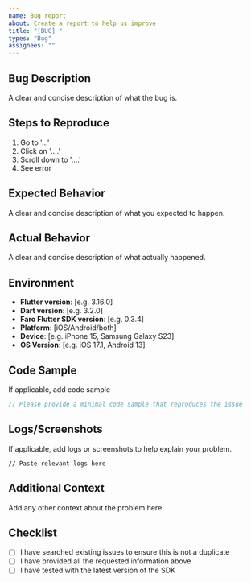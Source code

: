 ```yaml
---
name: Bug report
about: Create a report to help us improve
title: "[BUG] "
types: "Bug"
assignees: ""
---
```


## Bug Description

A clear and concise description of what the bug is.

## Steps to Reproduce

1. Go to '...'
2. Click on '....'
3. Scroll down to '....'
4. See error

## Expected Behavior

A clear and concise description of what you expected to happen.

## Actual Behavior

A clear and concise description of what actually happened.

## Environment

- **Flutter version**: [e.g. 3.16.0]
- **Dart version**: [e.g. 3.2.0]
- **Faro Flutter SDK version**: [e.g. 0.3.4]
- **Platform**: [iOS/Android/both]
- **Device**: [e.g. iPhone 15, Samsung Galaxy S23]
- **OS Version**: [e.g. iOS 17.1, Android 13]

## Code Sample

If applicable, add code sample

```dart
// Please provide a minimal code sample that reproduces the issue
```

## Logs/Screenshots

If applicable, add logs or screenshots to help explain your problem.

```
// Paste relevant logs here
```

## Additional Context

Add any other context about the problem here.

## Checklist

- [ ] I have searched existing issues to ensure this is not a duplicate
- [ ] I have provided all the requested information above
- [ ] I have tested with the latest version of the SDK
